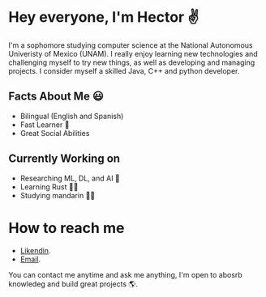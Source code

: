 # Hey everyone, I'm Hector ✌️

I'm a sophomore studying computer science at the National Autonomous Univeristy of Mexico (UNAM). I really enjoy learning new technologies and challenging myself to try new things, as well as developing and managing projects. I consider myself a skilled Java, C++ and python developer. 

## Facts About Me 😃
  - Bilingual (English and Spanish) 
  - Fast Learner 🧐
  - Great Social Abilities

## Currently Working on
  - Researching ML, DL, and AI 🦾
  - Learning Rust 👨‍💻
  - Studying mandarin 🙇‍♂️

# How to reach me
  - [Likendin](www.linkedin.com/in/hector-valdes-56b076316).
  - [Email](hdvvaldes@gmail.com).

You can contact me anytime and ask me anything, I'm open to abosrb knowledeg and build great projects 🌎.
  
